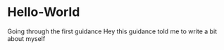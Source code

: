 # Hello-World
Going through the first guidance
Hey this guidance told me to write a bit about myself
